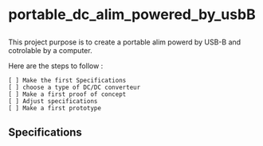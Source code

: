 # portable_dc_alim_powered_by_usbB

##
This project purpose is to create a portable alim powerd by USB-B and cotrolable by a computer.

Here are the steps to follow :

    [ ] Make the first Specifications
    [ ] choose a type of DC/DC converteur
    [ ] Make a first proof of concept
    [ ] Adjust specifications
    [ ] Make a first prototype


## Specifications
